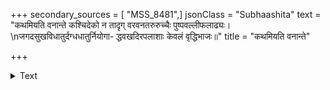 +++
secondary_sources = [ "MSS_8481",]
jsonClass = "Subhaashita"
text = "कथमियति वनान्ते कश्चिदेको न तादृग् वरवनतरुरुच्चैः पुष्पवल्लीफलाढ्यः।  \nजगदसुखविधातुर्दग्धधातुर्नियोगा- द्धवखदिरपलाशाः केवलं वृद्धिभाजः॥"
title = "कथमियति वनान्ते"

+++

<details><summary>Text</summary>

कथमियति वनान्ते कश्चिदेको न तादृग् वरवनतरुरुच्चैः पुष्पवल्लीफलाढ्यः।  
जगदसुखविधातुर्दग्धधातुर्नियोगा- द्धवखदिरपलाशाः केवलं वृद्धिभाजः॥
</details>
